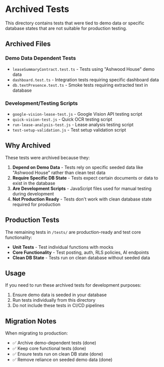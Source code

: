 # Archived Tests

This directory contains tests that were tied to demo data or specific database states that are not suitable for production testing.

## Archived Files

### Demo Data Dependent Tests
- `leaseSummaryContract.test.ts` - Tests using "Ashwood House" demo data
- `dashboard.test.ts` - Integration tests requiring specific dashboard data
- `db.textPresence.test.ts` - Smoke tests requiring extracted text in database

### Development/Testing Scripts
- `google-vision-lease-test.js` - Google Vision API testing script
- `quick-vision-test.js` - Quick OCR testing script  
- `run-lease-analysis-test.js` - Lease analysis testing script
- `test-setup-validation.js` - Test setup validation script

## Why Archived

These tests were archived because they:

1. **Depend on Demo Data** - Tests rely on specific seeded data like "Ashwood House" rather than clean test data
2. **Require Specific DB State** - Tests expect certain documents or data to exist in the database
3. **Are Development Scripts** - JavaScript files used for manual testing during development
4. **Not Production Ready** - Tests don't work with clean database state required for production

## Production Tests

The remaining tests in `/tests/` are production-ready and test core functionality:

- **Unit Tests** - Test individual functions with mocks
- **Core Functionality** - Test posting, auth, RLS policies, AI endpoints
- **Clean DB State** - Tests run on clean database without seeded data

## Usage

If you need to run these archived tests for development purposes:

1. Ensure demo data is seeded in your database
2. Run tests individually from this directory
3. Do not include these tests in CI/CD pipelines

## Migration Notes

When migrating to production:
- ✅ Archive demo-dependent tests (done)
- ✅ Keep core functional tests (done)
- ✅ Ensure tests run on clean DB state (done)
- ✅ Remove reliance on seeded demo data (done)
